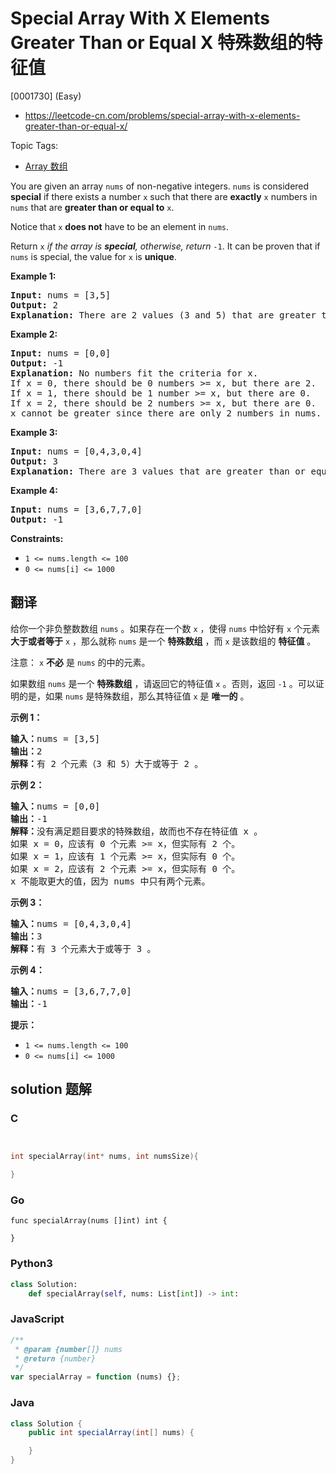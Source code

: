 # Special Array With X Elements Greater Than or Equal X 特殊数组的特征值

[0001730] (Easy)

- https://leetcode-cn.com/problems/special-array-with-x-elements-greater-than-or-equal-x/

Topic Tags:

- [Array 数组](https://leetcode-cn.com/tag/array/)

You are given an array `nums` of non-negative integers. `nums` is considered **special** if there exists a number `x` such that there are **exactly** `x` numbers in `nums` that are **greater than or equal to** `x`.

Notice that `x` **does not** have to be an element in `nums`.

Return `x` _if the array is **special**, otherwise, return_ `-1`. It can be proven that if `nums` is special, the value for `x` is **unique**.

**Example 1:**

<pre><strong>Input:</strong> nums = [3,5]
<strong>Output:</strong> 2
<strong>Explanation:</strong> There are 2 values (3 and 5) that are greater than or equal to 2.
</pre>

**Example 2:**

<pre><strong>Input:</strong> nums = [0,0]
<strong>Output:</strong> -1
<strong>Explanation:</strong> No numbers fit the criteria for x.
If x = 0, there should be 0 numbers &gt;= x, but there are 2.
If x = 1, there should be 1 number &gt;= x, but there are 0.
If x = 2, there should be 2 numbers &gt;= x, but there are 0.
x cannot be greater since there are only 2 numbers in nums.
</pre>

**Example 3:**

<pre><strong>Input:</strong> nums = [0,4,3,0,4]
<strong>Output:</strong> 3
<strong>Explanation:</strong> There are 3 values that are greater than or equal to 3.
</pre>

**Example 4:**

<pre><strong>Input:</strong> nums = [3,6,7,7,0]
<strong>Output:</strong> -1
</pre>

**Constraints:**

- `1 <= nums.length <= 100`
- `0 <= nums[i] <= 1000`

## 翻译

给你一个非负整数数组 `nums` 。如果存在一个数 `x` ，使得 `nums` 中恰好有 `x` 个元素 **大于或者等于** `x` ，那么就称 `nums` 是一个 **特殊数组** ，而 `x` 是该数组的 **特征值** 。

注意： `x` **不必** 是 `nums` 的中的元素。

如果数组 `nums` 是一个 **特殊数组** ，请返回它的特征值 `x` 。否则，返回 `-1` 。可以证明的是，如果 `nums` 是特殊数组，那么其特征值 `x` 是 **唯一的** 。

**示例 1：**

<pre><strong>输入：</strong>nums = [3,5]
<strong>输出：</strong>2
<strong>解释：</strong>有 2 个元素（3 和 5）大于或等于 2 。
</pre>

**示例 2：**

<pre><strong>输入：</strong>nums = [0,0]
<strong>输出：</strong>-1
<strong>解释：</strong>没有满足题目要求的特殊数组，故而也不存在特征值 x 。
如果 x = 0，应该有 0 个元素 &gt;= x，但实际有 2 个。
如果 x = 1，应该有 1 个元素 &gt;= x，但实际有 0 个。
如果 x = 2，应该有 2 个元素 &gt;= x，但实际有 0 个。
x 不能取更大的值，因为 nums 中只有两个元素。</pre>

**示例 3：**

<pre><strong>输入：</strong>nums = [0,4,3,0,4]
<strong>输出：</strong>3
<strong>解释：</strong>有 3 个元素大于或等于 3 。
</pre>

**示例 4：**

<pre><strong>输入：</strong>nums = [3,6,7,7,0]
<strong>输出：</strong>-1
</pre>

**提示：**

- `1 <= nums.length <= 100`
- `0 <= nums[i] <= 1000`

## solution 题解

### C

```c


int specialArray(int* nums, int numsSize){

}
```

### Go

```golang
func specialArray(nums []int) int {

}
```

### Python3

```python
class Solution:
    def specialArray(self, nums: List[int]) -> int:
```

### JavaScript

```javascript
/**
 * @param {number[]} nums
 * @return {number}
 */
var specialArray = function (nums) {};
```

### Java

```java
class Solution {
    public int specialArray(int[] nums) {

    }
}
```
